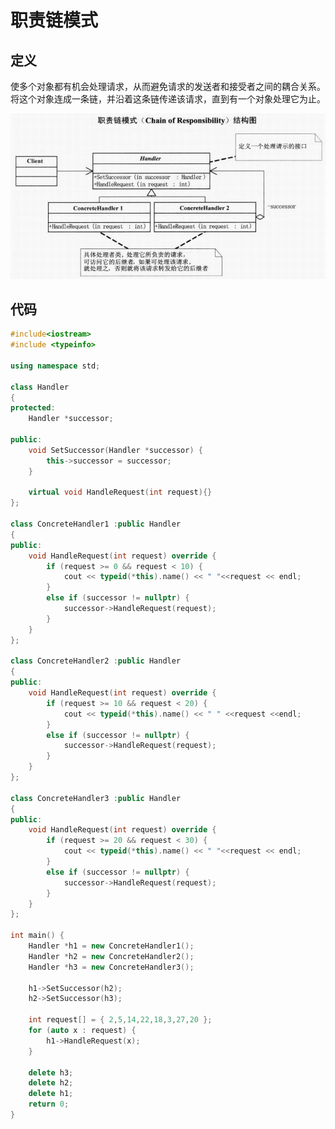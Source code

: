 # 职责链模式





## 定义



使多个对象都有机会处理请求，从而避免请求的发送者和接受者之间的耦合关系。将这个对象连成一条链，并沿着这条链传递该请求，直到有一个对象处理它为止。



![](https://github.com/908760230/Records/blob/master/%E8%AE%BE%E8%AE%A1%E6%A8%A1%E5%BC%8F/image/%E8%81%8C%E8%B4%A3%E9%93%BE%E6%A8%A1%E5%BC%8F.png)



## 代码



```c++
#include<iostream>
#include <typeinfo>

using namespace std;

class Handler
{
protected:
	Handler *successor;

public:
	void SetSuccessor(Handler *successor) {
		this->successor = successor;
	}

	virtual void HandleRequest(int request){}
};

class ConcreteHandler1 :public Handler
{
public:
	void HandleRequest(int request) override {
		if (request >= 0 && request < 10) {
			cout << typeid(*this).name() << " "<<request << endl;
		}
		else if (successor != nullptr) {
			successor->HandleRequest(request);
		}
	}
};

class ConcreteHandler2 :public Handler
{
public:
	void HandleRequest(int request) override {
		if (request >= 10 && request < 20) {
			cout << typeid(*this).name() << " " <<request <<endl;
		}
		else if (successor != nullptr) {
			successor->HandleRequest(request);
		}
	}
};

class ConcreteHandler3 :public Handler
{
public:
	void HandleRequest(int request) override {
		if (request >= 20 && request < 30) {
			cout << typeid(*this).name() << " "<<request << endl;
		}
		else if (successor != nullptr) {
			successor->HandleRequest(request);
		}
	}
};

int main() {
	Handler *h1 = new ConcreteHandler1();
	Handler *h2 = new ConcreteHandler2();
	Handler *h3 = new ConcreteHandler3();

	h1->SetSuccessor(h2);
	h2->SetSuccessor(h3);

	int request[] = { 2,5,14,22,18,3,27,20 };
	for (auto x : request) {
		h1->HandleRequest(x);
	}

	delete h3;
	delete h2;
	delete h1;
	return 0;
}
```

